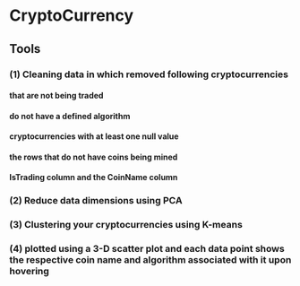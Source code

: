 # CryptoCurrency
## Tools
### (1) Cleaning data in which removed following cryptocurrencies 

  #### that are not being traded
  #### do not have a defined algorithm
  #### cryptocurrencies with at least one null value
  #### the rows that do not have coins being mined  
  #### IsTrading column and the CoinName column 
### (2) Reduce data dimensions using PCA
### (3) Clustering your cryptocurrencies using K-means
### (4) plotted using a 3-D scatter plot and each data point shows the respective coin name and algorithm associated with it upon hovering
